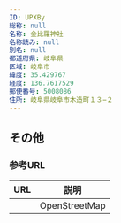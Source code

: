 ```yaml
---
ID: UPXBy
総称: null
名称: 金比羅神社
名称読み: null
別名: null
都道府県: 岐阜県
区域: 岐阜市
緯度: 35.429767
経度: 136.7617529
郵便番号: 5008086
住所: 岐阜県岐阜市木造町１３−２
---
```


## その他

### 参考URL

| URL | 説明          |
| --- | ------------- |
|     | OpenStreetMap |
